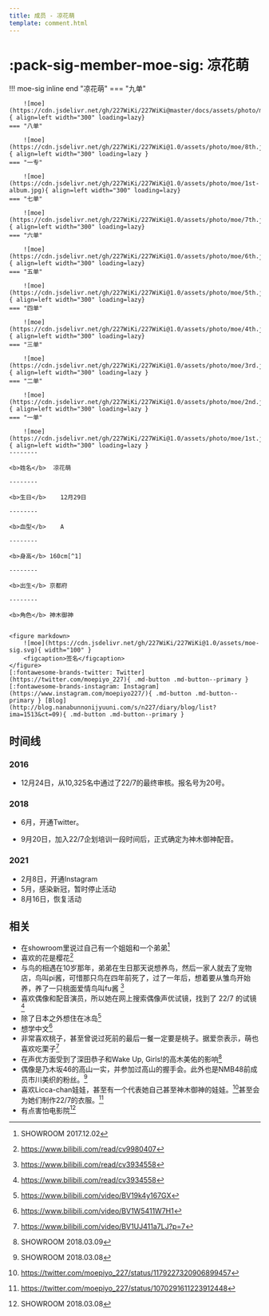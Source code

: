 ```yaml
---
title: 成员 - 凉花萌
template: comment.html
---
```

# :pack-sig-member-moe-sig: 凉花萌

!!! moe-sig inline end "凉花萌"
    === "九单"

        ![moe](https://cdn.jsdelivr.net/gh/227WiKi/227WiKi@master/docs/assets/photo/moe/9th.jpg){ align=left width="300" loading=lazy}
    === "八单"

        ![moe](https://cdn.jsdelivr.net/gh/227WiKi/227WiKi@1.0/assets/photo/moe/8th.jpg){ align=left width="300" loading=lazy }
    === "一专"

        ![moe](https://cdn.jsdelivr.net/gh/227WiKi/227WiKi@1.0/assets/photo/moe/1st-album.jpg){ align=left width="300" loading=lazy}
    === "七单"

        ![moe](https://cdn.jsdelivr.net/gh/227WiKi/227WiKi@1.0/assets/photo/moe/7th.jpg){ align=left width="300" loading=lazy}
    === "六单"

        ![moe](https://cdn.jsdelivr.net/gh/227WiKi/227WiKi@1.0/assets/photo/moe/6th.jpg){ align=left width="300" loading=lazy}
    === "五单"

        ![moe](https://cdn.jsdelivr.net/gh/227WiKi/227WiKi@1.0/assets/photo/moe/5th.jpg){ align=left width="300" loading=lazy}
    === "四单"

        ![moe](https://cdn.jsdelivr.net/gh/227WiKi/227WiKi@1.0/assets/photo/moe/4th.jpg){ align=left width="300" loading=lazy}
    === "三单"

        ![moe](https://cdn.jsdelivr.net/gh/227WiKi/227WiKi@1.0/assets/photo/moe/3rd.jpg){ align=left width="300" loading=lazy }
    === "二单"

        ![moe](https://cdn.jsdelivr.net/gh/227WiKi/227WiKi@1.0/assets/photo/moe/2nd.jpg){ align=left width="300" loading=lazy }
    === "一单"

        ![moe](https://cdn.jsdelivr.net/gh/227WiKi/227WiKi@1.0/assets/photo/moe/1st.jpg){ align=left width="300" loading=lazy }
    --------

    <b>姓名</b>  凉花萌 

    --------

    <b>生日</b>    12月29日

    --------

    <b>血型</b>    A

    --------

    <b>身高</b> 160cm[^1]

    --------

    <b>出生</b> 京都府

    --------

    <b>角色</b> 神木御神

    
    <figure markdown>
        ![moe](https://cdn.jsdelivr.net/gh/227WiKi/227WiKi@1.0/assets/moe-sig.svg){ width="100" }
        <figcaption>签名</figcaption>
    </figure>
    [:fontawesome-brands-twitter: Twitter](https://twitter.com/moepiyo_227){ .md-button .md-button--primary } [:fontawesome-brands-instagram: Instagram](https://www.instagram.com/moepiyo227/){ .md-button .md-button--primary } [Blog](http://blog.nanabunnonijyuuni.com/s/n227/diary/blog/list?ima=1513&ct=09){ .md-button .md-button--primary }

## 时间线
### 2016
- 12月24日，从10,325名中通过了22/7的最终审核。报名号为20号。
### 2018
- 6月，开通Twitter。

- 9月20日，加入22/7企划培训一段时间后，正式确定为神木御神配音。
### 2021
- 2月8日，开通Instagram
- 5月，感染新冠，暂时停止活动
- 8月16日，恢复活动

## 相关

- 在showroom里说过自己有一个姐姐和一个弟弟[^2]
- 喜欢的花是樱花[^3]
- 与鸟的相遇在10岁那年，弟弟在生日那天说想养鸟，然后一家人就去了宠物店，鸟叫pi酱，可惜那只鸟在四年前死了，过了一年后，想着要从雏鸟开始养，养了一只桃面爱情鸟叫fu酱 [^4]
- 喜欢偶像和配音演员，所以她在网上搜索偶像声优试镜，找到了 22/7 的试镜 [^4]
- 除了日本之外想住在冰岛[^5]
- 想学中文[^6]
- 非常喜欢桃子，甚至曾说过死前的最后一餐一定要是桃子。据爱奈表示，萌也喜欢吃栗子[^7]
- 在声优方面受到了深田恭子和Wake Up, Girls!的高木美佑的影响[^8]
- 偶像是乃木坂46的高山一实，并参加过高山的握手会。此外也是NMB48前成员市川美织的粉丝。[^9]
- 喜欢Licca-chan娃娃，甚至有一个代表她自己甚至神木御神的娃娃。[^10]甚至会为她们制作22/7的衣服。[^11]
- 有点害怕电影院[^9]

[^1]: https://twitter.com/moepiyo_227/status/1393923302700113925
[^2]: SHOWROOM 2017.12.02
[^3]: https://www.bilibili.com/read/cv9980407
[^4]: https://www.bilibili.com/read/cv3934558
[^5]: https://www.bilibili.com/video/BV19k4y167GX
[^6]: https://www.bilibili.com/video/BV1W5411W7H1
[^7]: https://www.bilibili.com/video/BV1UJ411a7LJ?p=7
[^8]: SHOWROOM 2018.03.09
[^9]: SHOWROOM 2018.03.08
[^10]: https://twitter.com/moepiyo_227/status/1179227320906899457
[^11]: https://twitter.com/moepiyo_227/status/1070291611223912448
